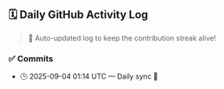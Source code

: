 ## 🗓️ Daily GitHub Activity Log

> 🤖 Auto-updated log to keep the contribution streak alive!

### ✅ Commits

- 🕒 2025-09-04 01:14 UTC — Daily sync 🌿

